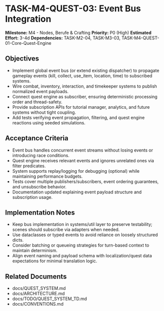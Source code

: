 # TASK-M4-QUEST-03: Event Bus Integration

**Milestone:** M4 - Nodes, Berufe & Crafting
**Priority:** P0 (High)
**Estimated Effort:** 3-4d
**Dependencies:** TASK-M2-04, TASK-M3-03, TASK-M4-QUEST-01-Core-Quest-Engine

## Objectives

- Implement global event bus (or extend existing dispatcher) to propagate gameplay events (kill, collect, use_item, location, time) to subscribed systems.
- Wire combat, inventory, interaction, and timekeeper systems to publish normalized event payloads.
- Connect quest engine as subscriber, ensuring deterministic processing order and thread-safety.
- Provide subscription APIs for tutorial manager, analytics, and future systems without tight coupling.
- Add tests verifying event propagation, filtering, and quest engine reactions using seeded simulations.

## Acceptance Criteria

- Event bus handles concurrent event streams without losing events or introducing race conditions.
- Quest engine receives relevant events and ignores unrelated ones via filter predicates.
- System supports replay/logging for debugging (optional) while maintaining performance budgets.
- Tests cover multiple publishers/subscribers, event ordering guarantees, and unsubscribe behavior.
- Documentation updated explaining event payload structure and subscription usage.

## Implementation Notes

- Keep bus implementation in systems/util layer to preserve testability; scenes should subscribe via adapters when needed.
- Use dataclasses or typed events to avoid reliance on loosely structured dicts.
- Consider batching or queueing strategies for turn-based context to maintain determinism.
- Align event naming and payload schema with localization/quest data expectations for minimal translation logic.

## Related Documents

- docs/QUEST_SYSTEM.md
- docs/ARCHITECTURE.md
- docs/TODO/QUEST_SYSTEM_TD.md
- docs/CONVENTIONS.md
